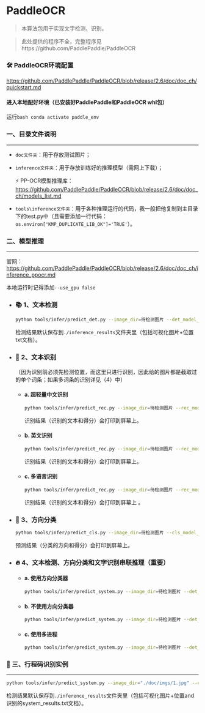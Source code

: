# PaddleOCR
>本算法包用于实现文字检测、识别。

>此处提供的程序不全，完整程序见https://github.com/PaddlePaddle/PaddleOCR



### 🛠️ PaddleOCR环境配置
https://github.com/PaddlePaddle/PaddleOCR/blob/release/2.6/doc/doc_ch/quickstart.md


#### 进入本地配好环境（已安装好PaddlePaddle和PaddleOCR whl包）
运行```bash conda activate paddle_env```



### 一、目录文件说明
---
- ```doc文件夹```：用于存放测试图片；
- ```inference文件夹```：用于存放训练好的推理模型（需网上下载）；

   ⚡ PP-OCR模型推理库：
   https://github.com/PaddlePaddle/PaddleOCR/blob/release/2.6/doc/doc_ch/models_list.md
- ```tools\inference文件夹```：用于各种推理运行的代码，我一般把他复制到主目录下的test.py中（且需要添加一行代码：    ```os.environ["KMP_DUPLICATE_LIB_OK"]='TRUE'```）。




### 二、模型推理
---
官网：https://github.com/PaddlePaddle/PaddleOCR/blob/release/2.6/doc/doc_ch/inference_ppocr.md

本地运行时记得添加```--use_gpu false```

- ### 📚 1、文本检测
   ```bash
   python tools/infer/predict_det.py --image_dir=待检测图片 --det_model_dir=加载的推理模型
   ```

   检测结果默认保存到```./inference_results```文件夹里（包括可视化图片+位置txt文档）。

- ### 👫 2、文本识别
  （因为识别前必须先检测位置，而这里只进行识别，因此给的图片都是截取过的单个词条；如果多词条的识别详见（4）中）
  - #### a.  超轻量中文识别
     ```bash
     python tools/infer/predict_rec.py --image_dir=待检测图片 --rec_model_dir=加载的推理模型
     ```

     识别结果（识别的文本和得分）会打印到屏幕上。

  - #### b.  英文识别
     ```bash
     python tools/infer/predict_rec.py --image_dir=待检测图片 --rec_model_dir=加载的推理模型 --rec_char_dict_path=对应语种的字典路径  "ppocr/utils/en_dict.txt"
     ```

     识别结果（识别的文本和得分）会打印到屏幕上。

  - #### c.  多语言识别
     ```bash
     python tools/infer/predict_rec.py --image_dir=待检测图片 --rec_model_dir=加载的推理模型 --rec_char_dict_path=对应语种的字典路径  "ppocr/utils/dict/korean_dict.txt" --vis_font_path=对应语种的可视化的字体路径    "doc/fonts/korean.ttf"
     ```

     识别结果（识别的文本和得分）会打印到屏幕上 。

- ### 📖 3、方向分类
   ```bash
   python tools/infer/predict_cls.py --image_dir=待检测图片 --cls_model_dir=加载的推理模型
   ```

   预测结果（分类的方向和得分）会打印到屏幕上。

- ### 🔥 4、文本检测、方向分类和文字识别串联推理（重要）
  - #### a.  使用方向分类器
     ```bash
     python tools/infer/predict_system.py --image_dir=待检测图片 --det_model_dir=检测模型 -cls_model_dir=分类模型 --rec_model_dir=识别模型 --use_angle_cls=true（使用方向分类器）
     ```

  - #### b.  不使用方向分类器
     ```bash
     python tools/infer/predict_system.py --image_dir=待检测图片 --det_model_dir=检测模型 --rec_model_dir=识别模型 -use_angle_cls=false（不使用方向分类器）
     ```

  - #### c.  使用多进程
     ```bash
     python tools/infer/predict_system.py --image_dir=待检测图片 --det_model_dir=检测模型 --rec_model_dir=识别模型 -use_angle_cls=false（不使用方向分类器） --use_mp=True（使用多进程） --total_process_num=6
     ```



### 👀 三、行程码识别实例
---
```bash
python tools/infer/predict_system.py --image_dir="./doc/imgs/1.jpg" --det_model_dir="./inference/ch_PP-OCRv3_det_infer/" --cls_model_dir="./inference/ch_ppocr_mobile_v2.0_cls_infer/" --rec_model_dir="./inference/ch_PP-OCRv3_rec_infer/" --use_angle_cls=true --use_gpu=False
```

检测结果默认保存到```./inference_results```文件夹里（包括可视化图片+位置and识别的system_results.txt文档）。






